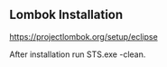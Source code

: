 Lombok Installation
--
https://projectlombok.org/setup/eclipse

After installation run STS.exe -clean.
